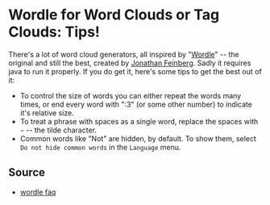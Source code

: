 ﻿# Wordle for Word Clouds or Tag Clouds: Tips!

There's a lot of word cloud generators, all inspired by "[Wordle](http://www.wordle.net/)" -- the original and still the best, created by [Jonathan Feinberg](http://www.wordle.net/contact). Sadly it requires java to run it properly. If you do get it, here's some tips to get the best out of it:

- To control the size of words you can either repeat the words many times, or end every word with ":3" (or some other number) to indicate it's relative size.
- To treat a phrase with spaces as a single word, replace the spaces with `~` -- the tilde character.
- Common words like "Not" are hidden, by default. To show them, select `Do not hide common words` in the `Language` menu.

## Source

- [wordle faq](http://www.wordle.net/faq)